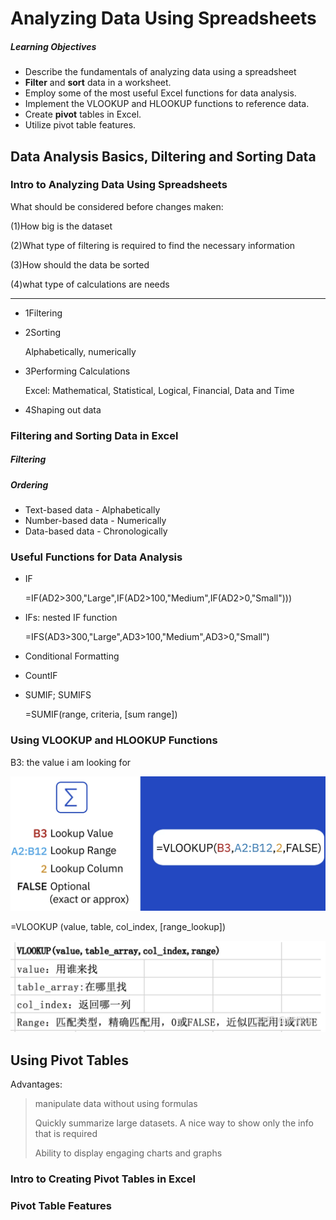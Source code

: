 # Analyzing Data Using Spreadsheets

##### Learning Objectives
- Describe the fundamentals of analyzing data using a spreadsheet
- **Filter** and **sort** data in a worksheet.
- Employ some of the most useful Excel functions for data analysis.
- Implement the VLOOKUP and HLOOKUP functions to reference data.
- Create **pivot** tables in Excel.
- Utilize pivot table features.

## Data Analysis Basics, Diltering and Sorting Data

### Intro to Analyzing Data Using Spreadsheets

What should be considered before changes maken:	

(1)How big is the dataset

(2)What type of filtering is required to find the necessary information

(3)How should the data be sorted

(4)what type of calculations are needs

------

- 1Filtering

- 2Sorting

  Alphabetically, numerically

- 3Performing Calculations

  Excel: Mathematical, Statistical, Logical, Financial, Data and Time

- 4Shaping out data

### Filtering and Sorting Data in Excel

##### Filtering

##### Ordering

- Text-based data - Alphabetically
- Number-based data - Numerically
- Data-based data - Chronologically

### Useful Functions for Data Analysis

- IF

  =IF(AD2>300,"Large",IF(AD2>100,"Medium",IF(AD2>0,"Small")))

- IFs: nested IF function

  =IFS(AD3>300,"Large",AD3>100,"Medium",AD3>0,"Small")

- Conditional Formatting

- CountIF

- SUMIF; SUMIFS

  =SUMIF(range, criteria, [sum range])

### Using VLOOKUP and HLOOKUP Functions

B3: the value i am looking for

![image-20230309163313211](./photo/image-20230309163313211.png)

=VLOOKUP (value, table, col_index, [range_lookup])

![image-20230309185511463](./photo/image-20230309185511463.png)

## Using Pivot Tables

Advantages:

> manipulate data without using formulas
>
> Quickly summarize large datasets. A nice way to show only the info that is required
>
> Ability to display engaging charts and graphs



### Intro to Creating Pivot Tables in Excel



### Pivot Table Features









